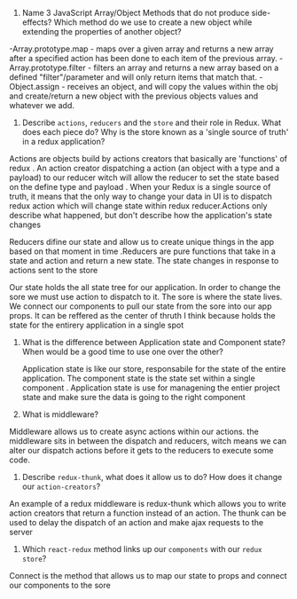 1.  Name 3 JavaScript Array/Object Methods that do not produce side-effects? Which method do we use to create a new object while extending the properties of another object?

 -Array.prototype.map  -  maps over a given array and returns a new array after a specified action has been done to each item of the previous array.
 -Array.prototype.filter - filters an array and returns a new array based on a defined "filter"/parameter and will only return items that match that.
 -Object.assign - receives an object, and will copy the values within the obj and create/return a new object with the previous objects values and whatever we add.

1.  Describe `actions`, `reducers` and the `store` and their role in Redux. What does each piece do? Why is the store known as a 'single source of truth' in a redux application?

   Actions are objects build by actions creators  that basically are 'functions' of redux . An action creator dispatching a action  (an object with a type and a payload) to our reducer witch will allow the reducer to set the state based on the define type and payload . When your Redux is a single source of truth, it means that the only way to change your data in UI is to dispatch redux action which will change state within redux reducer.Actions only describe what happened, but don't describe how the application's state changes

   Reducers difine our state and allow us to create unique things in the app  based on that moment in time .Reducers are pure functions that take in a state and action and return a new state. The state changes in response to actions sent to the store

   Our state holds the all state tree for our application.  In order to change the sore we must use action to dispatch to it. The sore is where the state lives. We connect our components to pull our state from the sore  into our app props. It can be reffered as the center of thruth I think because holds the state for the entirery application in a single spot 


1.  What is the difference between Application state and Component state? When would be a good time to use one over the other?

      Application state is like our store, responsabile for the state of the entire application. The component state is the state set within a single component . Application state is use for managening the entier project state and make sure the data is going to the right component 

1.  What is middleware?


   Middleware allows us to create async actions within our actions. the middleware sits in between the dispatch and reducers, witch means we can alter our dispatch actions before it gets to the reducers to execute some code. 

1.  Describe `redux-thunk`, what does it allow us to do? How does it change our `action-creators`?

   An example of a redux middleware is redux-thunk which allows you to write action creators that return a function instead of an action.  The thunk can be used to delay the dispatch of an action and  make ajax requests to the server

1.  Which `react-redux` method links up our `components` with our `redux store`?

   Connect is the method that allows us to map our state to props and connect our components to the sore
